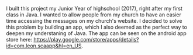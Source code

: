 I built this project my Junior Year of highschool (2017), right after my first class in Java. I wanted to allow people from my church to have an easier time accessing the messages on my church's website. I decided to solve this problem by building an app, which I also deemed as the perfect way to deepen my understaning of Java. The app can be seen on the android app store here: https://play.google.com/store/apps/details?id=com.leon.scaapp&hl=en_US. 
